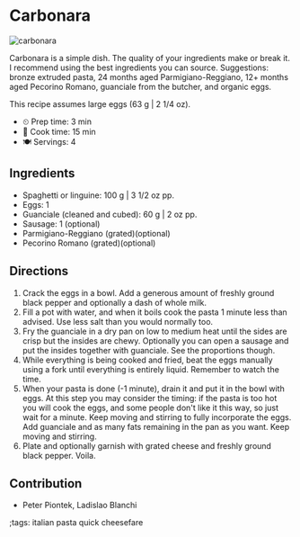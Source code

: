# Carbonara

![carbonara](pix/carbonara.webp)

Carbonara is a simple dish. The quality of your ingredients make or break it.  I
recommend using the best ingredients you can source.  Suggestions: bronze
extruded pasta, 24 months aged Parmigiano-Reggiano, 12+ months aged Pecorino
Romano, guanciale from the butcher, and organic eggs.

This recipe assumes large eggs (63 g | 2 1/4 oz).

- ⏲ Prep time: 3 min
- 🍳 Cook time: 15 min
- 🍽 Servings: 4

## Ingredients

- Spaghetti or linguine: 100 g | 3 1/2 oz pp.
- Eggs: 1
- Guanciale (cleaned and cubed): 60 g | 2 oz pp.
- Sausage: 1 (optional)
- Parmigiano-Reggiano (grated)(optional)
- Pecorino Romano (grated)(optional)

## Directions

1. Crack the eggs in a bowl. Add a generous amount of freshly ground black pepper and optionally a dash of whole milk.
2. Fill a pot with water, and when it boils cook the pasta 1 minute less than advised. Use less salt than you would normally too.
3. Fry the guanciale in a dry pan on low to medium heat until the sides are crisp but the insides are chewy. Optionally you can open a sausage and put the insides together with guanciale. See the proportions though.
4. While everything is being cooked and fried, beat the eggs manually using a fork until everything is entirely liquid. Remember to watch the time.
5. When your pasta is done (-1 minute), drain it and put it in the bowl with eggs. At this step you may consider the timing: if the pasta is too hot you will cook the eggs, and some people don't like it this way, so just wait for a minute. Keep moving and stirring to fully incorporate the eggs. Add guanciale and as many fats remaining in the pan as you want. Keep moving and stirring.
6. Plate and optionally garnish with grated cheese and freshly ground black pepper. Voila.

## Contribution

- Peter Piontek, Ladislao Blanchi

;tags: italian pasta quick cheesefare

